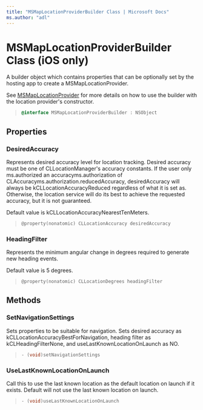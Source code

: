 ```yaml
---
title: "MSMapLocationProviderBuilder Class | Microsoft Docs"
ms.author: "adl"
---
```


# MSMapLocationProviderBuilder Class (iOS only)

A builder object which contains properties that can be optionally set by the hosting app to create a MSMapLocationProvider.

See [MSMapLocationProvider](msmaplocationprovider-class.md) for more details on how to use the builder with the location provider's constructor.

>```objectivec
> @interface MSMapLocationProviderBuilder : NSObject
>```

## Properties

### DesiredAccuracy

Represents desired accuracy level for location tracking. Desired accuracy must be one of CLLocationManager's accuracy constants. If the user only ms.authorized an accuracyms.authorization of CLAccuracyms.authorization.reducedAccuracy, desiredAccuracy will always be kCLLocationAccuracyReduced regardless of what it is set as. Otherwise, the location service will do its best to achieve the requested accuracy, but it is not guaranteed. 

Default value is kCLLocationAccuracyNearestTenMeters.

>```objectivec
> @property(nonatomic) CLLocationAccuracy desiredAccuracy
>```

### HeadingFilter

Represents the minimum angular change in degrees required to generate new heading events.

Default value is 5 degrees.

>```objectivec
> @property(nonatomic) CLLocationDegrees headingFilter
>```

## Methods

### SetNavigationSettings
Sets properties to be suitable for navigation. Sets desired accuracy as kCLLocationAccuracyBestForNavigation, heading filter as kCLHeadingFilterNone, and useLastKnownLocationOnLaunch as NO.

>```objectivec
> - (void)setNavigationSettings
>```

### UseLastKnownLocationOnLaunch

Call this to use the last known location as the default location on launch if it exists. Default will not use the last known location on launch.

>```objectivec
> - (void)useLastKnownLocationOnLaunch
>```
